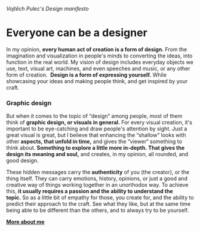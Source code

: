 *Vojtěch Pulec's Design manifesto*

# Everyone can be a designer

In my opinion, **every human act of creation is a form of design.** From the imagination and visualization in people's minds to converting the ideas, into function in the real world. My vision of design includes everyday objects we use, text, visual art, machines, and even speeches and music, or any other form of creation.  **Design is a form of expressing yourself.** While showcasing your ideas and making people think, and get inspired by your craft.

### Graphic design

But when it comes to the topic of “design“ among people, most of them think of **graphic design, or visuals in general.** For every visual creation, it's important to be eye-catching and draw people's attention by sight. Just a great visual is great, but I believe that enhancing the “shallow“ looks with other **aspects, that unfold in time,** and gives the “viewer“ something to think about. **Something to explore a little more in-depth. That gives the design its meaning and soul,** and creates, in my opinion, all rounded, and good design.

These hidden messages carry the **authenticity** of you (the creator), or the thing itself. They can carry emotions, history, opinions, or just a good and creative way of things working together in an unorthodox way. To achieve this, **it usually requires a passion and the ability to understand the topic.** So as a little bit of empathy for those, you create for, and the ability to predict their approach to the craft. See what they like, but at the same time being able to be different than the others, and to always try to be yourself.

**[More about me](https://github.com/vojtechpulec/english-for-designers/blob/main/02-first-impression/index.md)**
